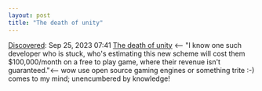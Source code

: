 ```yaml
---
layout: post
title: "The death of unity"
---
```

[Discovered](http://rolandtanglao.com/2020/07/29/p1-blogthis-checkvist-list-links-to-blog/): Sep 25, 2023 07:41  [The death of unity](https://insertcredit.com/opinion/unity/) <-- "I know one such developer who is stuck, who's estimating this new scheme will cost them $100,000/month on a free to play game, where their revenue isn't guaranteed."<-- wow use open source gaming engines or something trite :-) comes to my mind; unencumbered by knowledge!
